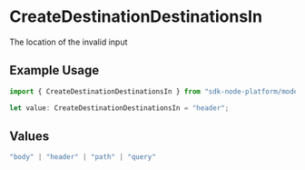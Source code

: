 # CreateDestinationDestinationsIn

The location of the invalid input

## Example Usage

```typescript
import { CreateDestinationDestinationsIn } from "sdk-node-platform/models/errors";

let value: CreateDestinationDestinationsIn = "header";
```

## Values

```typescript
"body" | "header" | "path" | "query"
```